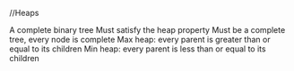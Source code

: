 //Heaps

A complete binary tree
Must satisfy the heap property
Must be a complete tree, every node is complete
Max heap: every parent is greater than or equal to its children
Min heap: every parent is less than or equal to its children

